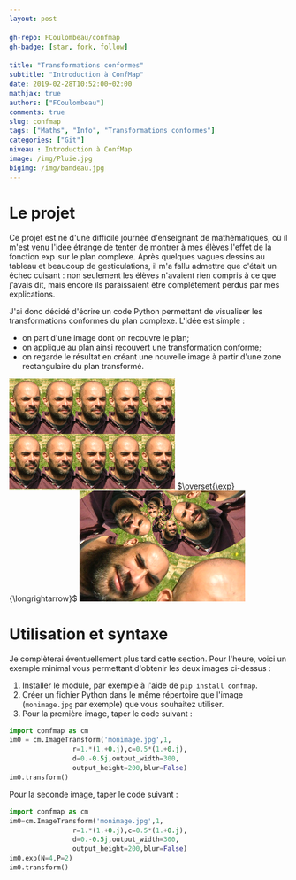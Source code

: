 ```yaml
---
layout: post

gh-repo: FCoulombeau/confmap
gh-badge: [star, fork, follow]

title: "Transformations conformes"
subtitle: "Introduction à ConfMap"
date: 2019-02-28T10:52:00+02:00
mathjax: true
authors: ["FCoulombeau"]
comments: true
slug: confmap
tags: ["Maths", "Info", "Transformations conformes"]
categories: ["Git"]
niveau : Introduction à ConfMap
image: /img/Pluie.jpg
bigimg: /img/bandeau.jpg
---
```


# Le projet

Ce projet est né d'une difficile journée d'enseignant de mathématiques, où il m'est venu l'idée étrange de tenter de montrer à mes élèves l'effet de la fonction $\exp$ sur le plan complexe. Après quelques vagues dessins au tableau et beaucoup de gesticulations, il m'a fallu admettre que c'était un échec cuisant : non seulement les élèves n'avaient rien compris à ce que j'avais dit, mais encore ils paraissaient être complètement perdus par mes explications.

J'ai donc décidé d'écrire un code Python permettant de visualiser les transformations conformes du plan complexe. L'idée est simple :

- on part d'une image dont on recouvre le plan;
- on applique au plan ainsi recouvert une transformation conforme;
- on regarde le résultat en créant une nouvelle image à partir d'une zone rectangulaire du plan transformé.

![avant](/img/oim-1.png) $\overset{\exp}{\longrightarrow}$ ![après](/img/oim-2.png)

# Utilisation et syntaxe

Je complèterai éventuellement plus tard cette section. Pour l'heure, voici un exemple minimal vous permettant d'obtenir les deux images ci-dessus :

1. Installer le module, par exemple à l'aide de `pip install confmap`.
2. Créer un fichier Python dans le même répertoire que l'image (`monimage.jpg` par exemple) que vous souhaitez utiliser.
3. Pour la première image, taper le code suivant :

```python
import confmap as cm
im0 = cm.ImageTransform('monimage.jpg',1,
                r=1.*(1.+0.j),c=0.5*(1.+0.j),
                d=0.-0.5j,output_width=300,
                output_height=200,blur=False)
im0.transform()
```
Pour la seconde image, taper le code suivant :

```python
import confmap as cm
im0=cm.ImageTransform('monimage.jpg',1,
                r=1.*(1.+0.j),c=0.5*(1.+0.j),
                d=0.-0.5j,output_width=300,
                output_height=200,blur=False)
im0.exp(N=4,P=2)
im0.transform()
```